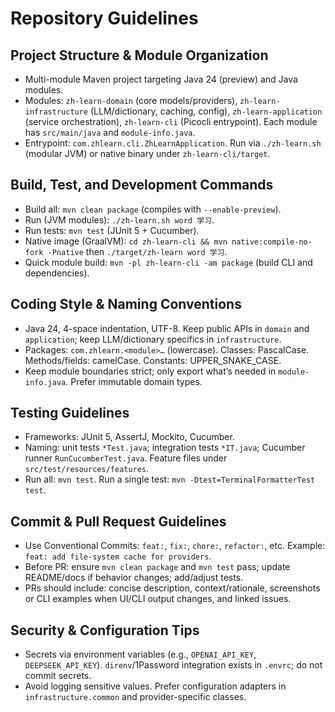 # Repository Guidelines

## Project Structure & Module Organization
- Multi-module Maven project targeting Java 24 (preview) and Java modules.
- Modules: `zh-learn-domain` (core models/providers), `zh-learn-infrastructure` (LLM/dictionary, caching, config), `zh-learn-application` (service orchestration), `zh-learn-cli` (Picocli entrypoint). Each module has `src/main/java` and `module-info.java`.
- Entrypoint: `com.zhlearn.cli.ZhLearnApplication`. Run via `./zh-learn.sh` (modular JVM) or native binary under `zh-learn-cli/target`.

## Build, Test, and Development Commands
- Build all: `mvn clean package` (compiles with `--enable-preview`).
- Run (JVM modules): `./zh-learn.sh word 学习`.
- Run tests: `mvn test` (JUnit 5 + Cucumber).
- Native image (GraalVM): `cd zh-learn-cli && mvn native:compile-no-fork -Pnative` then `./target/zh-learn word 学习`.
- Quick module build: `mvn -pl zh-learn-cli -am package` (build CLI and dependencies).

## Coding Style & Naming Conventions
- Java 24, 4-space indentation, UTF-8. Keep public APIs in `domain` and `application`; keep LLM/dictionary specifics in `infrastructure`.
- Packages: `com.zhlearn.<module>…` (lowercase). Classes: PascalCase. Methods/fields: camelCase. Constants: UPPER_SNAKE_CASE.
- Keep module boundaries strict; only export what’s needed in `module-info.java`. Prefer immutable domain types.

## Testing Guidelines
- Frameworks: JUnit 5, AssertJ, Mockito, Cucumber.
- Naming: unit tests `*Test.java`; integration tests `*IT.java`; Cucumber runner `RunCucumberTest.java`. Feature files under `src/test/resources/features`.
- Run all: `mvn test`. Run a single test: `mvn -Dtest=TerminalFormatterTest test`.

## Commit & Pull Request Guidelines
- Use Conventional Commits: `feat:`, `fix:`, `chore:`, `refactor:`, etc. Example: `feat: add file-system cache for providers`.
- Before PR: ensure `mvn clean package` and `mvn test` pass; update README/docs if behavior changes; add/adjust tests.
- PRs should include: concise description, context/rationale, screenshots or CLI examples when UI/CLI output changes, and linked issues.

## Security & Configuration Tips
- Secrets via environment variables (e.g., `OPENAI_API_KEY`, `DEEPSEEK_API_KEY`). `direnv`/1Password integration exists in `.envrc`; do not commit secrets.
- Avoid logging sensitive values. Prefer configuration adapters in `infrastructure.common` and provider-specific classes.

